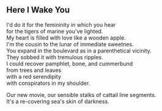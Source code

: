 Here I Wake You
---------------
I'd do it for the femininity in which you hear  
for the tigers of marine you've lighted.  
My heart is filled with love like a wooden apple.  
I'm the cousin to the lunar of immediate sweetnes.  
You expand in the boulevard as in a parenthetical vicinity.  
They sobbed it with tremulous ripples.  
I could recover pamphlet, bone, and cummerbund  
from trees and leaves  
with a red serendipity  
with conspirators in my shoulder.  
  
Our new movie, our sensible stalks of cattail line segments.  
It's a re-covering sea's skin of darkness.  
